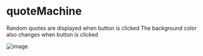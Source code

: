 # quoteMachine
Random quotes are displayed when button is clicked 
The background color also changes when button is clicked


![image](https://user-images.githubusercontent.com/48888775/118549466-8225f580-b729-11eb-813a-db5baf2986e9.png)


